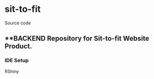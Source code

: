 # sit-to-fit
Source code
## **BACKEND Repository for Sit-to-fit Website Product.
### IDE Setup
RShiny
